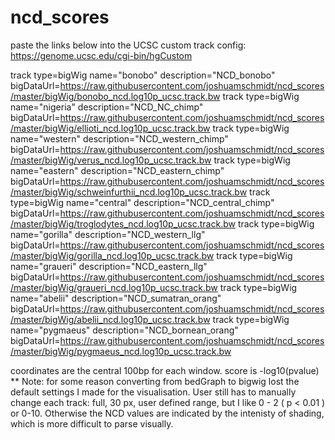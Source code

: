 # ncd_scores
paste the links below into the UCSC custom track config: https://genome.ucsc.edu/cgi-bin/hgCustom


track type=bigWig name="bonobo" description="NCD_bonobo" bigDataUrl=https://raw.githubusercontent.com/joshuamschmidt/ncd_scores/master/bigWig/bonobo_ncd.log10p_ucsc.track.bw
track type=bigWig name="nigeria" description="NCD_NC_chimp" bigDataUrl=https://raw.githubusercontent.com/joshuamschmidt/ncd_scores/master/bigWig/ellioti_ncd.log10p_ucsc.track.bw
track type=bigWig name="western" description="NCD_western_chimp" bigDataUrl=https://raw.githubusercontent.com/joshuamschmidt/ncd_scores/master/bigWig/verus_ncd.log10p_ucsc.track.bw
track type=bigWig name="eastern" description="NCD_eastern_chimp" bigDataUrl=https://raw.githubusercontent.com/joshuamschmidt/ncd_scores/master/bigWig/schweinfurthii_ncd.log10p_ucsc.track.bw
track type=bigWig name="central" description="NCD_central_chimp" bigDataUrl=https://raw.githubusercontent.com/joshuamschmidt/ncd_scores/master/bigWig/troglodytes_ncd.log10p_ucsc.track.bw
track type=bigWig name="gorilla" description="NCD_western_llg" bigDataUrl=https://raw.githubusercontent.com/joshuamschmidt/ncd_scores/master/bigWig/gorilla_ncd.log10p_ucsc.track.bw
track type=bigWig name="graueri" description="NCD_eastern_llg" bigDataUrl=https://raw.githubusercontent.com/joshuamschmidt/ncd_scores/master/bigWig/graueri_ncd.log10p_ucsc.track.bw
track type=bigWig name="abelii" description="NCD_sumatran_orang" bigDataUrl=https://raw.githubusercontent.com/joshuamschmidt/ncd_scores/master/bigWig/abelii_ncd.log10p_ucsc.track.bw
track type=bigWig name="pygmaeus" description="NCD_bornean_orang" bigDataUrl=https://raw.githubusercontent.com/joshuamschmidt/ncd_scores/master/bigWig/pygmaeus_ncd.log10p_ucsc.track.bw


coordinates are the central 100bp for each window.
score is -log10(pvalue)
** Note: for some reason converting from bedGraph to bigwig lost the default settings I made for the visualisation. 
User still has to manually change each track: full, 30 px, user defined range, but I like 0 - 2 ( p < 0.01 ) or 0-10. Otherwise the NCD values are indicated by the intenisty of shading, which is more difficult to parse visually.
